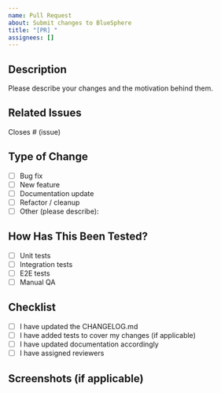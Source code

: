 ```yaml
---
name: Pull Request
about: Submit changes to BlueSphere
title: "[PR] "
assignees: []
---
```


## Description
Please describe your changes and the motivation behind them.

## Related Issues
Closes # (issue)

## Type of Change
- [ ] Bug fix
- [ ] New feature
- [ ] Documentation update
- [ ] Refactor / cleanup
- [ ] Other (please describe):

## How Has This Been Tested?
- [ ] Unit tests
- [ ] Integration tests
- [ ] E2E tests
- [ ] Manual QA

## Checklist
- [ ] I have updated the CHANGELOG.md
- [ ] I have added tests to cover my changes (if applicable)
- [ ] I have updated documentation accordingly
- [ ] I have assigned reviewers

## Screenshots (if applicable)
